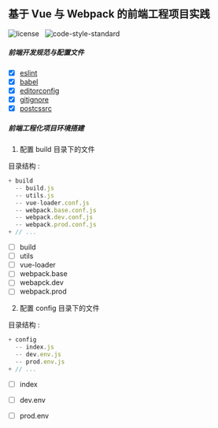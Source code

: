 ## 基于 Vue 与 Webpack 的前端工程项目实践

![license](https://img.shields.io/github/license/mashape/apistatus.svg) &nbsp; ![code-style-standard](https://img.shields.io/badge/code%20style-standard-brightgreen.svg)
##### 前端开发规范与配置文件

* [x] [eslint](./mds/eslint.md)
* [x] [babel](./mds/babel.md)
* [x] [editorconfig](./mds/editorconfig.md)
* [x] [gitignore](./mds/gitignore.md)
* [x] [postcssrc](./mds/postcssrc.md)

##### 前端工程化项目环境搭建

1. 配置 build 目录下的文件

目录结构 : 

```js
+ build
  -- build.js
  -- utils.js
  -- vue-loader.conf.js
  -- webpack.base.conf.js
  -- webpack.dev.conf.js
  -- webpack.prod.conf.js
+ // ...
```

* [ ] build
* [ ] utils
* [ ] vue-loader
* [ ] webpack.base
* [ ] webapck.dev
* [ ] webpack.prod

2. 配置 config 目录下的文件

目录结构 : 
```js
+ config
  -- index.js
  -- dev.env.js
  -- prod.env.js
+ // ...
```
* [ ] index
* [ ] dev.env
* [ ] prod.env

